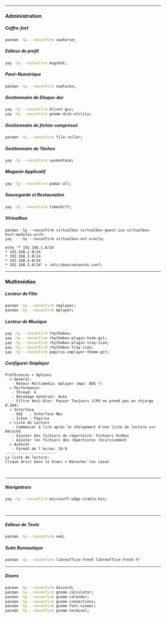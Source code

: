 ------------------------------------------------------------------------------------------------------------------
### Administration

##### Coffre-fort
```bash
pacman -Sy --noconfirm seahorse;
```
##### Editeur de profil
```bash
yay -Sy --noconfirm mugshot;
```

##### Pavé-Numérique
```bash
pacman -Sy --noconfirm numlockx;
```
##### Gestionnaire de Disque-dur
```bash
yay -Sy --noconfirm blivet-gui;
yay -Sy --noconfirm gnome-disk-utility;
```

##### Gestionnaire de fichier compréssé
```bash
pacman -Sy --noconfirm file-roller;
```

##### Gestionnaire de Tâches
```bash
yay -Sy --noconfirm sysmontask;
```

##### Magasin Applicatif 
```bash
yay -Sy --noconfirm pamac-all;
```

##### Sauvegarde et Restauration
```bash
yay -Sy --noconfirm timeshift;
```

##### Virtualbox
```
pacman -Sy --noconfirm virtualbox virtualbox-guest-iso virtualbox-host-modules-arch;
yay    -Sy --noconfirm virtualbox-ext-oracle;

echo "* 192.168.1.0/24
* 192.168.2.0/24
* 192.168.3.0/24
* 192.168.4.0/24
* 192.168.5.0/24" > /etc/vbox/networks.conf;
```

------------------------------------------------------------------------------------------------------------------
### Multimédias
##### Lecteur de Film
```bash
pacman -Sy --noconfirm smplayer;
pacman -Sy --noconfirm mplayer;
```

##### Lecteur de Musique
```bash
yay -Sy --noconfirm rhythmbox;
yay -Sy --noconfirm rhythmbox-plugin-hide-git;
yay -Sy --noconfirm rhythmbox-plugin-tray-icon;
yay -Sy --noconfirm rhythmbox-tray-icon;
yay -Sy --noconfirm papirus-smplayer-theme-git;
```

##### Configurer Smplayer
```
Préférences > Options
  > Général:
   - Moteur Multimédia: mplayer (mpv: BUG !)
  > Performance:
   - Thread: 4
   - Décodage matériel: Auto
   - Filtre Anti-bloc: Passer Toujours (CPU ne prend pas en chjarge H.264)
  > Interface
   - GUI   : Interface Mpc 
   - Icône : Papirus
  > Liste de Lecture
   - Commencer à lire après le chargement d'une liste de lecture ==> Décoché
   - Ajouter des fichiers du répertoire: Fichiers Vidéos
   - Ajouter les fichiers des répertoires récursivement
  > Avancés
   - Format de l'écran: 16:9
-----------------------
La liste de lecture:
Clique droit dans le blanc > Décocher les cases
```

<br />

------------------------------------------------------------------------------------------------------------------
##### Navigateurs
```bash
yay -Sy --noconfirm microsoft-edge-stable-bin;
```
<br />

------------------------------------------------------------------------------------------------------------------
##### Editeur de Texte
```bash
pacman -Sy --noconfirm xed;
```

##### Suite Bureautique
```bash
pacman -Sy --noconfirm libreoffice-fresh libreoffice-fresh-fr
```

------------------------------------------------------------------------------------------------------------------

##### Divers
```bash
pacman -Sy --noconfirm discord;
pacman -Sy --noconfirm gnome-calculator;
pacman -Sy --noconfirm gnome-calendar;
pacman -Sy --noconfirm gnome-connections;
pacman -Sy --noconfirm gnome-font-viewer;
pacman -Sy --noconfirm gnome-terminal;
```
